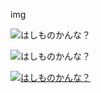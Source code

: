 img 

![はしものかんな？](img/image.jpg)

![はしものかんな？][1]

[1]:img/image.jpg

[![はしものかんな？](img/image.jpg)](http://google.com)